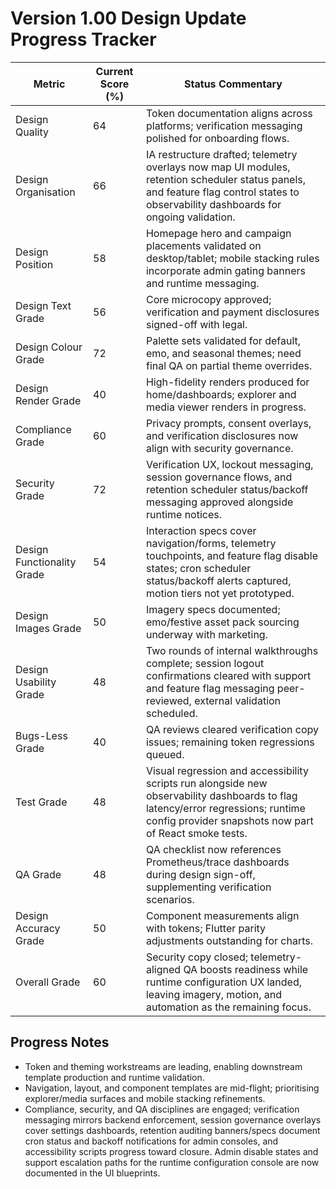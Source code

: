 # Version 1.00 Design Update Progress Tracker

| Metric | Current Score (%) | Status Commentary |
| --- | --- | --- |
| Design Quality | 64 | Token documentation aligns across platforms; verification messaging polished for onboarding flows. |
| Design Organisation | 66 | IA restructure drafted; telemetry overlays now map UI modules, retention scheduler status panels, and feature flag control states to observability dashboards for ongoing validation. |
| Design Position | 58 | Homepage hero and campaign placements validated on desktop/tablet; mobile stacking rules incorporate admin gating banners and runtime messaging. |
| Design Text Grade | 56 | Core microcopy approved; verification and payment disclosures signed-off with legal. |
| Design Colour Grade | 72 | Palette sets validated for default, emo, and seasonal themes; need final QA on partial theme overrides. |
| Design Render Grade | 40 | High-fidelity renders produced for home/dashboards; explorer and media viewer renders in progress. |
| Compliance Grade | 60 | Privacy prompts, consent overlays, and verification disclosures now align with security governance. |
| Security Grade | 72 | Verification UX, lockout messaging, session governance flows, and retention scheduler status/backoff messaging approved alongside runtime notices. |
| Design Functionality Grade | 54 | Interaction specs cover navigation/forms, telemetry touchpoints, and feature flag disable states; cron scheduler status/backoff alerts captured, motion tiers not yet prototyped. |
| Design Images Grade | 50 | Imagery specs documented; emo/festive asset pack sourcing underway with marketing. |
| Design Usability Grade | 48 | Two rounds of internal walkthroughs complete; session logout confirmations cleared with support and feature flag messaging peer-reviewed, external validation scheduled. |
| Bugs-Less Grade | 40 | QA reviews cleared verification copy issues; remaining token regressions queued. |
| Test Grade | 48 | Visual regression and accessibility scripts run alongside new observability dashboards to flag latency/error regressions; runtime config provider snapshots now part of React smoke tests. |
| QA Grade | 48 | QA checklist now references Prometheus/trace dashboards during design sign-off, supplementing verification scenarios. |
| Design Accuracy Grade | 50 | Component measurements align with tokens; Flutter parity adjustments outstanding for charts. |
| Overall Grade | 60 | Security copy closed; telemetry-aligned QA boosts readiness while runtime configuration UX landed, leaving imagery, motion, and automation as the remaining focus. |

## Progress Notes
- Token and theming workstreams are leading, enabling downstream template production and runtime validation.
- Navigation, layout, and component templates are mid-flight; prioritising explorer/media surfaces and mobile stacking refinements.
- Compliance, security, and QA disciplines are engaged; verification messaging mirrors backend enforcement, session governance overlays cover settings dashboards, retention auditing banners/specs document cron status and backoff notifications for admin consoles, and accessibility scripts progress toward closure. Admin disable states and support escalation paths for the runtime configuration console are now documented in the UI blueprints.
